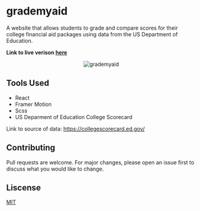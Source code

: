 # grademyaid
A website that allows students to grade and compare scores for their college financial aid packages using data from the US Department of Education.

**Link to live verison [here](https://grademyaid.netlify.app/)**

<p align="center">
<img src="https://user-images.githubusercontent.com/51346343/96659698-9af63600-1315-11eb-9114-d7e707e97a31.png" alt="grademyaid">
</p>

## Tools Used
- React
- Framer Motion
- Scss
- US Deparment of Education College Scorecard

Link to source of data: https://collegescorecard.ed.gov/ 

## Contributing
Pull requests are welcome. For major changes, please open an issue first to discuss what you would like to change.

## Liscense
[MIT](https://opensource.org/licenses/MIT)
